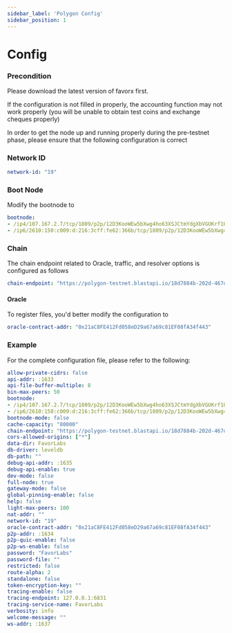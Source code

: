 ```yaml
---
sidebar_label: 'Polygon Config'
sidebar_position: 1
---
```


# Config

### Precondition
Please download the latest version of favorx first.

If the configuration is not filled in properly, the accounting function may not work properly (you will be unable to obtain test coins and exchange cheques properly)

In order to get the node up and running properly during the pre-testnet phase, please ensure that the following configuration is correct

### Network ID

```yaml
network-id: "19"
```

### Boot Node

Modify the bootnode to 

```yaml
bootnode: 
- /ip4/107.167.2.7/tcp/1809/p2p/12D3KooWEw5bXwg4ho63XSJCtmYdgXbVGUKrf1Uhpg3RbogLswxt
- /ip6/2610:150:c009:d:216:3cff:fe62:366b/tcp/1809/p2p/12D3KooWEw5bXwg4ho63XSJCtmYdgXbVGUKrf1Uhpg3RbogLswxt
```

### Chain

The chain endpoint related to Oracle, traffic, and resolver options is configured as follows

```yaml
chain-endpoint: "https://polygon-testnet.blastapi.io/18d7884b-202d-467d-8221-25eba9c8eca1"
```
#### Oracle

To register files, you'd better modify the configuration to

```yaml
oracle-contract-addr: "0x21aC8FE412Fd058eD29a67a69c81EF08fA34f443"
```

### Example

For the complete configuration file, please refer to the following:

```yaml
allow-private-cidrs: false
api-addr: :1633
api-file-buffer-multiple: 8
bin-max-peers: 50
bootnode: 
- /ip4/107.167.2.7/tcp/1809/p2p/12D3KooWEw5bXwg4ho63XSJCtmYdgXbVGUKrf1Uhpg3RbogLswxt
- /ip6/2610:150:c009:d:216:3cff:fe62:366b/tcp/1809/p2p/12D3KooWEw5bXwg4ho63XSJCtmYdgXbVGUKrf1Uhpg3RbogLswxt
bootnode-mode: false
cache-capacity: "80000"
chain-endpoint: "https://polygon-testnet.blastapi.io/18d7884b-202d-467d-8221-25eba9c8eca1"
cors-allowed-origins: ["*"]
data-dir: FavorLabs
db-driver: leveldb
db-path: ""
debug-api-addr: :1635
debug-api-enable: true
dev-mode: false
full-node: true
gateway-mode: false
global-pinning-enable: false
help: false
light-max-peers: 100
nat-addr: ""
network-id: "19"
oracle-contract-addr: "0x21aC8FE412Fd058eD29a67a69c81EF08fA34f443"
p2p-addr: :1634
p2p-quic-enable: false
p2p-ws-enable: false
password: "FavorLabs"
password-file: ""
restricted: false
route-alpha: 2
standalone: false
token-encryption-key: ""
tracing-enable: false
tracing-endpoint: 127.0.0.1:6831
tracing-service-name: FavorLabs
verbosity: info
welcome-message: ""
ws-addr: :1637
```

